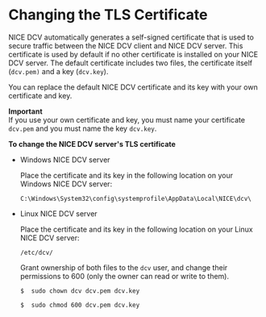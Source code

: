 # Changing the TLS Certificate<a name="manage-cert"></a>

NICE DCV automatically generates a self\-signed certificate that is used to secure traffic between the NICE DCV client and NICE DCV server\. This certificate is used by default if no other certificate is installed on your NICE DCV server\. The default certificate includes two files, the certificate itself \(`dcv.pem)` and a key \(`dcv.key`\)\.

You can replace the default NICE DCV certificate and its key with your own certificate and key\.

**Important**  
If you use your own certificate and key, you must name your certificate `dcv.pem` and you must name the key `dcv.key`\.

**To change the NICE DCV server's TLS certificate**
+ Windows NICE DCV server

  Place the certificate and its key in the following location on your Windows NICE DCV server:

  ```
  C:\Windows\System32\config\systemprofile\AppData\Local\NICE\dcv\
  ```
+ Linux NICE DCV server

  Place the certificate and its key in the following location on your Linux NICE DCV server:

  ```
  /etc/dcv/
  ```

  Grant ownership of both files to the `dcv` user, and change their permissions to 600 \(only the owner can read or write to them\)\.

  ```
  $  sudo chown dcv dcv.pem dcv.key
  ```

  ```
  $  sudo chmod 600 dcv.pem dcv.key
  ```